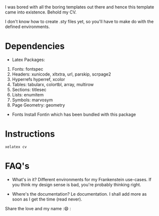 I was bored with all the boring templates out there and hence this template came into existence.
Behold my CV.

I don't know how to create .sty files yet, so you'll have to make do with the defined environments.

# Dependencies

- Latex Packages:
1. Fonts:                    fontspec
2. Headers:                  xunicode, xltxtra, url, parskip, scrpage2
3. Hyperrefs                 hyperref, xcolor
4. Tables:                   tabularx, colortbl, array, multirow
5. Sections:                 titlesec
6. Lists:                    enumitem
7. Symbols:                  marvosym
8. Page Geometry:            geometry

- Fonts
  Install Fontin which has been bundled with this package

# Instructions

```shell
xelatex cv
```

# FAQ's

- What's in it?
  Different environments for my Frankenstein use-cases.
  If you think my design sense is bad, you're probably thinking right.

- Where's the documentation?
  Le documentation. I shall add more as soon as I get the time (read never).

Share the love and my name :😄 :

